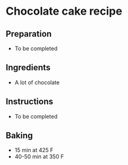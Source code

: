 # Chocolate cake recipe


## Preparation

- To be completed


## Ingredients

- A lot of chocolate


## Instructions

- To be completed


## Baking

- 15 min at 425 F
- 40-50 min at 350 F
